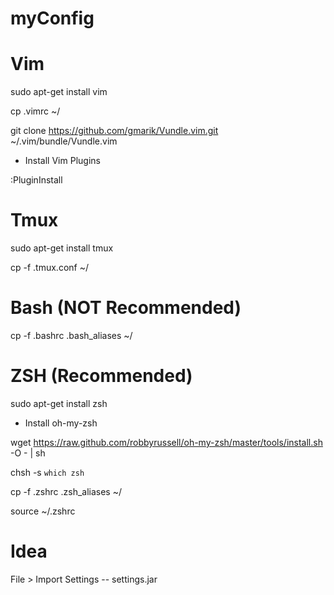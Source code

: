 myConfig
========

# Vim 

sudo apt-get install vim

cp .vimrc ~/

git clone https://github.com/gmarik/Vundle.vim.git ~/.vim/bundle/Vundle.vim

* Install Vim Plugins

:PluginInstall

# Tmux 

sudo apt-get install tmux

cp -f .tmux.conf ~/

# Bash (NOT Recommended)

cp -f .bashrc .bash_aliases ~/

# ZSH (Recommended)

sudo apt-get install zsh

* Install oh-my-zsh

wget https://raw.github.com/robbyrussell/oh-my-zsh/master/tools/install.sh -O - | sh

chsh -s `which zsh`

cp -f .zshrc .zsh_aliases ~/

source ~/.zshrc

# Idea

File > Import Settings -- settings.jar
